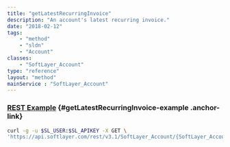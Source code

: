 ```yaml
---
title: "getLatestRecurringInvoice"
description: "An account's latest recurring invoice."
date: "2018-02-12"
tags:
    - "method"
    - "sldn"
    - "Account"
classes:
    - "SoftLayer_Account"
type: "reference"
layout: "method"
mainService : "SoftLayer_Account"
---
```


### [REST Example](#getLatestRecurringInvoice-example) <a href="/article/rest/"><i class="fas fa-question"></i></a> {#getLatestRecurringInvoice-example .anchor-link} 
```bash
curl -g -u $SL_USER:$SL_APIKEY -X GET \
'https://api.softlayer.com/rest/v3.1/SoftLayer_Account/{SoftLayer_AccountID}/getLatestRecurringInvoice'
```
